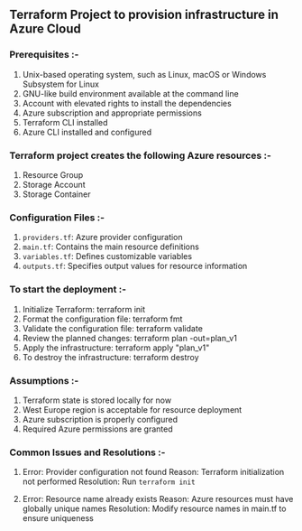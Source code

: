 ## Terraform Project to provision infrastructure in Azure Cloud

### Prerequisites :-

1. Unix-based operating system, such as Linux, macOS or Windows Subsystem for Linux
2. GNU-like build environment available at the command line
3. Account with elevated rights to install the dependencies
4. Azure subscription and appropriate permissions
5. Terraform CLI installed
6. Azure CLI installed and configured

### Terraform project creates the following Azure resources :-

1. Resource Group
2. Storage Account
3. Storage Container

### Configuration Files :-

1. `providers.tf`: Azure provider configuration
2. `main.tf`: Contains the main resource definitions
3. `variables.tf`: Defines customizable variables
4. `outputs.tf`: Specifies output values for resource information

### To start the deployment :-

1. Initialize Terraform: terraform init
2. Format the configuration file: terraform fmt
3. Validate the configuration file: terraform validate
2. Review the planned changes: terraform plan -out=plan_v1
3. Apply the infrastructure: terraform apply "plan_v1"
4. To destroy the infrastructure: terraform destroy

### Assumptions :-

1. Terraform state is stored locally for now
2. West Europe region is acceptable for resource deployment
3. Azure subscription is properly configured
4. Required Azure permissions are granted

### Common Issues and Resolutions :-

1. Error: Provider configuration not found
   Reason: Terraform initialization not performed
   Resolution: Run `terraform init`
   
2. Error: Resource name already exists
   Reason: Azure resources must have globally unique names
   Resolution: Modify resource names in main.tf to ensure uniqueness
